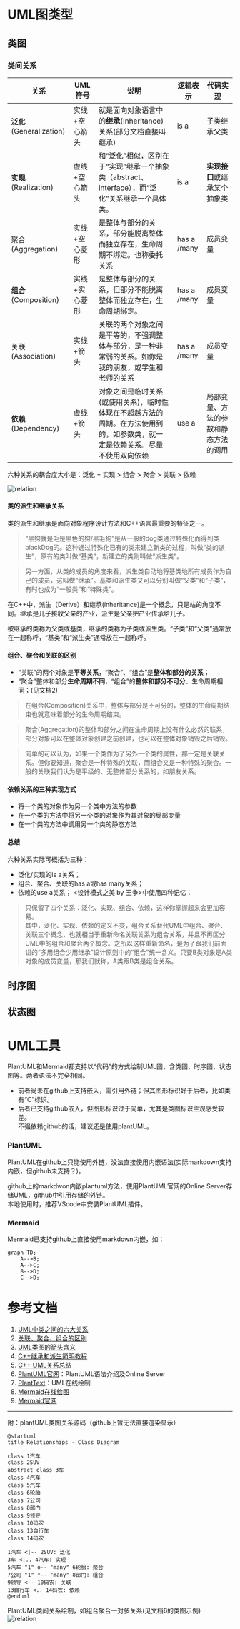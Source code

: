 # UML图类型

## 类图

### 类间关系

|关系|UML符号|说明|逻辑表示|[代码实现](relation.md)|
|--|--|--|--|--|
|**泛化**(Generalization)|实线+空心箭头|就是面向对象语言中的**继承**(Inheritance)关系(部分文档直接叫继承)|is a|子类继承父类|
|**实现**(Realization)|虚线+空心箭头|和“泛化”相似，区别在于“实现”继承一个抽象类（abstract、interface），而“泛化”关系继承一个具体类。|is a|**实现接口**或继承某个抽象类|
|聚合(Aggregation)|实线+空心菱形|是整体与部分的关系，部分能脱离整体而独立存在，生命周期不绑定。也称委托关系|has a /many|成员变量|
|**组合**(Composition)|实线+实心菱形|是整体与部分的关系，但部分不能脱离整体而独立存在，生命周期绑定。|has a /many|成员变量|
|关联(Association)|实线+箭头|关联的两个对象之间是平等的，不强调整体与部分，是一种非常弱的关系。如你是我的朋友，或学生和老师的关系|has a /many|成员变量|
|**依赖**(Dependency)|虚线+箭头|对象之间是临时关系(或使用关系)，临时性体现在不超越方法的周期。在方法使用到的，如参数类，就一定是依赖关系。尽量不使用双向依赖|use a|局部变量、方法的参数和静态方法的调用|

六种关系的耦合度大小是：泛化 = 实现 > 组合 > 聚合 > 关联 > 依赖  

![relation](https://www.plantuml.com/plantuml/png/SoWkIImgAStDuIh9BCb9LGXApKaioSpFAyx8B2XMq5LmpaaiBbPmoKnCBqhCvU9A1dCDdstS-sBlCYZFA3WqZ2ingRYaA36vH04YPeoGDa5HR8h2CtknTzsBvZuep_nfwvgd_JkWF8kNpIjUJby1vLc-NDJsTFqUc0CCdYzeVDes1yOrVj6-wiN27eJ1XYPG1LnGjohOrEZgWfrgfV1iy-odFTEuZ272Udem9refF5qtxtdV1YvJg1ubGoM5VA0sfTp4l4ebc6kj55uqpdeweOCBwbwmCYsuCfZ3hHIUxsu1AOCwNS56LnVkSA1LhPjVD4xXGdAwWesU7j3XC0LFzirziNKQbqDgNWemUW00)

#### 类的派生和继承关系

类的派生和继承是面向对象程序设计方法和C++语言最重要的特征之一。

> “黑狗就是毛是黑色的狗/黑毛狗”是从一般的dog类通过特殊化而得到类blackDog的。这种通过特殊化已有的类来建立新类的过程，叫做“类的派生”，原有的类叫做“基类”，新建立的类则叫做“派生类”。

> 另一方面，从类的成员的角度来看，派生类自动地将基类地所有成员作为自己的成员，这叫做“继承”。基类和派生类又可以分别叫做“父类”和“子类”，有时也成为“一般类”和“特殊类”。

在C++中，派生（Derive）和继承(inheritance)是一个概念，只是站的角度不同。继承是儿子接收父亲的产业，派生是父亲把产业传承给儿子。

被继承的类称为父类或基类，继承的类称为子类或派生类。“子类”和“父类”通常放在一起称呼，“基类”和“派生类”通常放在一起称呼。

#### 组合、聚合和关联的区别
- “关联”的两个对象是**平等关系**，“聚合”、“组合”是**整体和部分的关系**；
- “聚合”整体和部分**生命周期不同**，“组合”的**整体和部分不可分**、生命周期相同；(见文档2)  
> 在组合(Composition)关系中，整体与部分是不可分的，整体的生命周期结束也就意味着部分的生命周期结束。

> 聚合(Aggregation)的整体和部分之间在生命周期上没有什么必然的联系，部分对象可以在整体对象创建之前创建，也可以在整体对象销毁之后销毁。

> 简单的可以认为，如果一个类作为了另外一个类的属性，那一定是关联关系。但你要知道，聚合是一种特殊的关联，而组合又是一种特殊的聚合。一般的关联我们认为是平级的、无整体部分关系的，如朋友关系。

#### 依赖关系的三种实现方式
- 将一个类的对象作为另一个类中方法的参数
- 在一个类的方法中将另一个类的对象作为其对象的局部变量
- 在一个类的方法中调用另一个类的静态方法

#### 总结
六种关系实际可概括为三种：
- 泛化/实现的is a关系；
- 组合、聚合、关联的has a或has many关系；
- 依赖的use a关系；
<设计模式之美 by 王争>中使用四种记忆：
> 只保留了四个关系：泛化、实现、组合、依赖，这样你掌握起来会更加容易。  
其中，泛化、实现、依赖的定义不变，组合关系替代UML中组合、聚合、关联三个概念，也就相当于重新命名关联关系为组合关系，并且不再区分UML中的组合和聚合两个概念。之所以这样重新命名，是为了跟我们前面讲的“多用组合少用继承”设计原则中的“组合”统一含义。只要B类对象是A类对象的成员变量，那我们就称，A类跟B类是组合关系。


## 时序图

## 状态图


# UML工具

PlantUML和Mermaid都支持以“代码”的方式绘制UML图，含类图、时序图、状态图等。两者语法不完全相同。  
- 前者尚未在github上支持嵌入，需引用外链；但其图形标识好于后者，比如类有“C”标识。  
- 后者已支持github嵌入，但图形标识过于简单，尤其是类图标识主观感受较差。   
不强依赖github的话，建议还是使用plantUML。

### PlantUML

PlantUML在github上只能使用外链，没法直接使用内嵌语法(实际markdown支持内嵌，但github未支持？)。

github上的markdwon内嵌plantuml方法，使用PlantUML官网的Online Server存储UML，github中引用存储的外链。  
本地使用时，推荐VScode中安装PlantUML插件。

### Mermaid

Mermaid已支持github上直接使用markdown内嵌，如：

```mermaid
graph TD;
    A-->B;
    A-->C;
    B-->D;
    C-->D;
```

# 参考文档
1. [UML中类之间的六大关系](https://blog.csdn.net/ruren1/article/details/81584232?utm_medium=distribute.pc_relevant.none-task-blog-2%7Edefault%7EBlogCommendFromMachineLearnPai2%7Edefault-1.control&depth_1-utm_source=distribute.pc_relevant.none-task-blog-2%7Edefault%7EBlogCommendFromMachineLearnPai2%7Edefault-1.control)
2. [关联、聚合、组合的区别](https://zhuanlan.zhihu.com/p/359672087)
3. [UML类图的箭头含义](https://www.jianshu.com/p/8969ab8c48c7)
4. [C++继承和派生简明教程](http://c.biancheng.net/view/2264.html)
5. [C++ UML关系总结](https://www.daimajiaoliu.com/daima/47192348b900403)
6. [PlantUML官网](https://plantuml.com/zh/)：PlantUML语法介绍及Online Server
7. [PlantText](https://www.planttext.com/)：UML在线绘制
8. [Mermaid在线绘图](https://mermaid-js.github.io/mermaid-live-editor/)
9. [Mermaid官网](https://mermaid-js.github.io/mermaid/#/)

----

附：plantUML类图关系源码（github上暂无法直接渲染显示）  
```plantuml
@startuml
title Relationships - Class Diagram

class 1汽车
class 2SUV
abstract class 3车
class 4汽车
class 5汽车
class 6轮胎
class 7公司
class 8部门
class 9领导
class 10码农
class 13自行车
class 14码农

1汽车 <|-- 2SUV: 泛化
3车 <|.. 4汽车: 实现
5汽车 "1" o-- "many" 6轮胎: 聚合
7公司 "1" *-- "many" 8部门: 组合
9领导 <-- 10码农: 关联
13自行车 <.. 14码农: 依赖
@enduml

```

PlantUML类间关系绘制，如组合聚合一对多关系(见文档6的类图示例)   
![relation](http://www.plantuml.com/plantuml/png/XO-xwy8m483t_1L7fj-33Ax5eM872uw2SsY33IPt9G-BgF-x1Wv5yB7b8r--tDKnwP2oTw9pEaPe9kESnHsS1C1_Ymcs5dkQOi43sHxMrEqtWsc8mi-lk0X-k1XrIDvWObvHZeRFI_8-8nC76Kf6YFklyxEwtQ5wv2feSJ319esTUI5o-vjMndadoPc4FvL71T9hF4gUi2hjaQ9Dbl23NLPuTaLjiC_UNG40)
